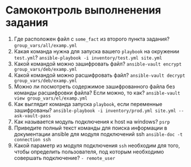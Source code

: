 # Самоконтроль выполненения задания

1. Где расположен файл с `some_fact` из второго пункта задания?
`group_vars/all/examp.yml`
2. Какая команда нужна для запуска вашего `playbook` на окружении `test.yml`?
`ansible-playbook -i inventory/test.yml site.yml`
3. Какой командой можно зашифровать файл?
`ansible-vault encrypt group_vars/deb/examp.yml`
4. Какой командой можно расшифровать файл?
`ansible-vault decrypt group_vars/deb/examp.yml`
5. Можно ли посмотреть содержимое зашифрованного файла без команды расшифровки файла? Если можно, то как?
`ansible-vault view group_vars/el/examp.yml`
6. Как выглядит команда запуска `playbook`, если переменные зашифрованы?
`ansible-playbook -i inventory/prod.yml site.yml --ask-vault-pass`
7. Как называется модуль подключения к host на windows?
`psrp`
8. Приведите полный текст команды для поиска информации в документации ansible для модуля подключений ssh
`ansible-doc -t connection ssh`
9. Какой параметр из модуля подключения `ssh` необходим для того, чтобы определить пользователя, под которым необходимо совершать подключение?
`- remote_user`